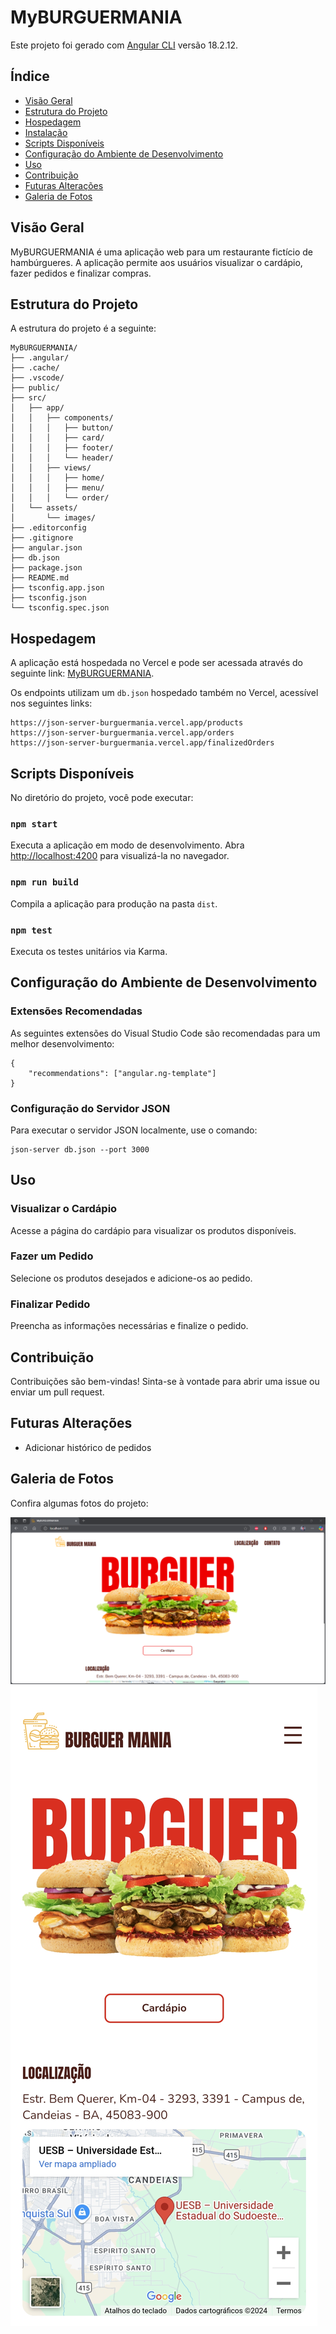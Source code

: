 # MyBURGUERMANIA

Este projeto foi gerado com [Angular CLI](https://github.com/angular/angular-cli) versão 18.2.12.

## Índice

- [Visão Geral](#visão-geral)
- [Estrutura do Projeto](#estrutura-do-projeto)
- [Hospedagem](#hospedagem)
- [Instalação](#instalação)
- [Scripts Disponíveis](#scripts-disponíveis)
- [Configuração do Ambiente de Desenvolvimento](#configuração-do-ambiente-de-desenvolvimento)
- [Uso](#uso)
- [Contribuição](#contribuição)
- [Futuras Alterações](#futuras-alterações)
- [Galeria de Fotos](#galeria-de-fotos)

## Visão Geral

MyBURGUERMANIA é uma aplicação web para um restaurante fictício de hambúrgueres. A aplicação permite aos usuários visualizar o cardápio, fazer pedidos e finalizar compras.

## Estrutura do Projeto

A estrutura do projeto é a seguinte:

```
MyBURGUERMANIA/
├── .angular/
├── .cache/
├── .vscode/
├── public/
├── src/
│   ├── app/
│   │   ├── components/
│   │   │   ├── button/
│   │   │   ├── card/
│   │   │   ├── footer/
│   │   │   └── header/
│   │   ├── views/
│   │   │   ├── home/
│   │   │   ├── menu/
│   │   │   └── order/
│   └── assets/
│       └── images/
├── .editorconfig
├── .gitignore
├── angular.json
├── db.json
├── package.json
├── README.md
├── tsconfig.app.json
├── tsconfig.json
└── tsconfig.spec.json
```

## Hospedagem

A aplicação está hospedada no Vercel e pode ser acessada através do seguinte link: [MyBURGUERMANIA](https://my-burguermania.vercel.app/).

Os endpoints utilizam um `db.json` hospedado também no Vercel, acessível nos seguintes links:
```
https://json-server-burguermania.vercel.app/products
https://json-server-burguermania.vercel.app/orders
https://json-server-burguermania.vercel.app/finalizedOrders
```
## Scripts Disponíveis

No diretório do projeto, você pode executar:

### `npm start`

Executa a aplicação em modo de desenvolvimento. Abra [http://localhost:4200](http://localhost:4200) para visualizá-la no navegador.

### `npm run build`

Compila a aplicação para produção na pasta `dist`.

### `npm test`

Executa os testes unitários via Karma.

## Configuração do Ambiente de Desenvolvimento

### Extensões Recomendadas

As seguintes extensões do Visual Studio Code são recomendadas para um melhor desenvolvimento:

```
{
    "recommendations": ["angular.ng-template"]
}
```

### Configuração do Servidor JSON

Para executar o servidor JSON localmente, use o comando:

```
json-server db.json --port 3000
```

## Uso

### Visualizar o Cardápio

Acesse a página do cardápio para visualizar os produtos disponíveis.

### Fazer um Pedido

Selecione os produtos desejados e adicione-os ao pedido.

### Finalizar Pedido

Preencha as informações necessárias e finalize o pedido.

## Contribuição

Contribuições são bem-vindas! Sinta-se à vontade para abrir uma issue ou enviar um pull request.

## Futuras Alterações

- Adicionar histórico de pedidos

## Galeria de Fotos

Confira algumas fotos do projeto:

<img src="/src/assets/images/print-tela-inicial.png" alt="Tela Inicial">

<img src="/src/assets/images/tela-inicial-responsiva.jpg" alt="Tela Inicial Responsiva">
